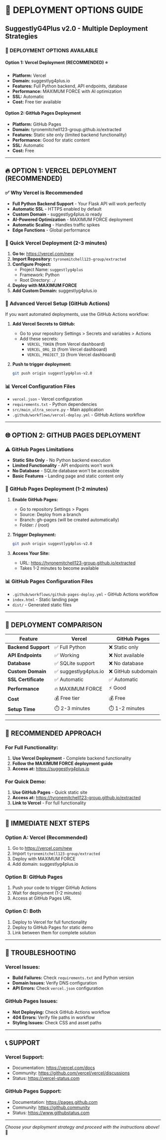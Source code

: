 # 🚀 DEPLOYMENT OPTIONS GUIDE
## SuggestlyG4Plus v2.0 - Multiple Deployment Strategies

### 🎯 **DEPLOYMENT OPTIONS AVAILABLE**

#### Option 1: Vercel Deployment (RECOMMENDED) ⭐
- **Platform:** Vercel
- **Domain:** suggestlyg4plus.io
- **Features:** Full Python backend, API endpoints, database
- **Performance:** MAXIMUM FORCE with AI optimization
- **SSL:** Automatic
- **Cost:** Free tier available

#### Option 2: GitHub Pages Deployment
- **Platform:** GitHub Pages
- **Domain:** tyronemitchell123-group.github.io/extracted
- **Features:** Static site only (limited backend functionality)
- **Performance:** Good for static content
- **SSL:** Automatic
- **Cost:** Free

---

## 🔥 **OPTION 1: VERCEL DEPLOYMENT (RECOMMENDED)**

### ✅ **Why Vercel is Recommended**
- **Full Python Backend Support** - Your Flask API will work perfectly
- **Automatic SSL** - HTTPS enabled by default
- **Custom Domain** - suggestlyg4plus.io ready
- **AI-Powered Optimization** - MAXIMUM FORCE deployment
- **Automatic Scaling** - Handles traffic spikes
- **Edge Functions** - Global performance

### 🚀 **Quick Vercel Deployment (2-3 minutes)**

1. **Go to:** https://vercel.com/new
2. **Import Repository:** `tyronemitchell123-group/extracted`
3. **Configure Project:**
   - Project Name: `suggestlyg4plus`
   - Framework: Python
   - Root Directory: `./`
4. **Deploy with MAXIMUM FORCE**
5. **Add Custom Domain:** suggestlyg4plus.io

### 🔧 **Advanced Vercel Setup (GitHub Actions)**

If you want automated deployments, use the GitHub Actions workflow:

1. **Add Vercel Secrets to GitHub:**
   - Go to your repository Settings > Secrets and variables > Actions
   - Add these secrets:
     - `VERCEL_TOKEN` (from Vercel dashboard)
     - `VERCEL_ORG_ID` (from Vercel dashboard)
     - `VERCEL_PROJECT_ID` (from Vercel dashboard)

2. **Push to trigger deployment:**
   ```bash
   git push origin suggestlyg4plus-v2.0
   ```

### 📊 **Vercel Configuration Files**
- `vercel.json` - Vercel configuration
- `requirements.txt` - Python dependencies
- `src/main_ultra_secure.py` - Main application
- `.github/workflows/vercel-deploy.yml` - GitHub Actions workflow

---

## 🌐 **OPTION 2: GITHUB PAGES DEPLOYMENT**

### ⚠️ **GitHub Pages Limitations**
- **Static Site Only** - No Python backend execution
- **Limited Functionality** - API endpoints won't work
- **No Database** - SQLite database won't be accessible
- **Basic Features** - Landing page and static content only

### 🚀 **GitHub Pages Deployment (1-2 minutes)**

1. **Enable GitHub Pages:**
   - Go to repository Settings > Pages
   - Source: Deploy from a branch
   - Branch: gh-pages (will be created automatically)
   - Folder: / (root)

2. **Trigger Deployment:**
   ```bash
   git push origin suggestlyg4plus-v2.0
   ```

3. **Access Your Site:**
   - URL: https://tyronemitchell123-group.github.io/extracted
   - Takes 1-2 minutes to become available

### 📊 **GitHub Pages Configuration Files**
- `.github/workflows/github-pages-deploy.yml` - GitHub Actions workflow
- `index.html` - Static landing page
- `dist/` - Generated static files

---

## 🔄 **DEPLOYMENT COMPARISON**

| Feature | Vercel | GitHub Pages |
|---------|--------|--------------|
| **Backend Support** | ✅ Full Python | ❌ Static only |
| **API Endpoints** | ✅ Working | ❌ Not available |
| **Database** | ✅ SQLite support | ❌ No database |
| **Custom Domain** | ✅ suggestlyg4plus.io | ❌ GitHub subdomain |
| **SSL Certificate** | ✅ Automatic | ✅ Automatic |
| **Performance** | 🔥 MAXIMUM FORCE | ⚡ Good |
| **Cost** | 💰 Free tier | 💰 Free |
| **Setup Time** | ⏱️ 2-3 minutes | ⏱️ 1-2 minutes |

---

## 🎯 **RECOMMENDED APPROACH**

### **For Full Functionality:**
1. **Use Vercel Deployment** - Complete backend functionality
2. **Follow the MAXIMUM FORCE deployment guide**
3. **Access at:** https://suggestlyg4plus.io

### **For Quick Demo:**
1. **Use GitHub Pages** - Quick static site
2. **Access at:** https://tyronemitchell123-group.github.io/extracted
3. **Link to Vercel** - For full functionality

---

## 🚀 **IMMEDIATE NEXT STEPS**

### **Option A: Vercel (Recommended)**
1. Go to https://vercel.com/new
2. Import `tyronemitchell123-group/extracted`
3. Deploy with MAXIMUM FORCE
4. Add domain: suggestlyg4plus.io

### **Option B: GitHub Pages**
1. Push your code to trigger GitHub Actions
2. Wait for deployment (1-2 minutes)
3. Access at GitHub Pages URL

### **Option C: Both**
1. Deploy to Vercel for full functionality
2. Deploy to GitHub Pages for static demo
3. Link between them for complete solution

---

## 🔧 **TROUBLESHOOTING**

### **Vercel Issues:**
- **Build Failures:** Check `requirements.txt` and Python version
- **Domain Issues:** Verify DNS configuration
- **API Errors:** Check `vercel.json` configuration

### **GitHub Pages Issues:**
- **Not Deploying:** Check GitHub Actions workflow
- **404 Errors:** Verify file paths in workflow
- **Styling Issues:** Check CSS and asset paths

---

## 📞 **SUPPORT**

### **Vercel Support:**
- Documentation: https://vercel.com/docs
- Community: https://github.com/vercel/vercel/discussions
- Status: https://vercel-status.com

### **GitHub Pages Support:**
- Documentation: https://pages.github.com
- Community: https://github.community
- Status: https://www.githubstatus.com

---

*Choose your deployment strategy and proceed with the instructions above!* 🚀
